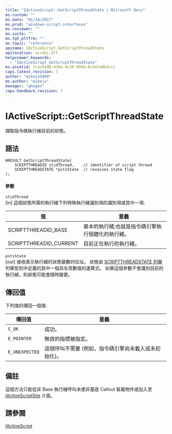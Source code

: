 ```yaml
---
title: "IActiveScript::GetScriptThreadState | Microsoft Docs"
ms.custom: ""
ms.date: "01/18/2017"
ms.prod: "windows-script-interfaces"
ms.reviewer: ""
ms.suite: ""
ms.tgt_pltfrm: ""
ms.topic: "reference"
apiname: IActiveScript.GetScriptThreadState
apilocation: scrobj.dll
helpviewer_keywords: 
  - "IActiveScript_GetScriptThreadState"
ms.assetid: 7cac94d0-436e-4c29-895b-0c4afa0b3ccc
caps.latest.revision: 7
author: "mikejo5000"
ms.author: "mikejo"
manager: "ghogen"
caps.handback.revision: 7
---
```

# IActiveScript::GetScriptThreadState
擷取指令碼執行緒目前的狀態。  
  
## 語法  
  
```  
HRESULT GetScriptThreadState(  
    SCRIPTTHREADID stidThread,    // identifier of script thread  
    SCRIPTTHREADSTATE *pstsState  // receives state flag  
);  
```  
  
#### 參數  
 `stidThread`  
 \[in\] 這個狀態所需的執行緒下列特殊執行緒識別項的識別項或其中一項:  
  
|值|意義|  
|-------|--------|  
|SCRIPTTHREADID\_BASE|基本的執行緒;也就是指令碼引擎執行個體化的執行緒。|  
|SCRIPTTHREADID\_CURRENT|目前正在執行的執行緒。|  
  
 `pstsState`  
 \[out\] 接收表示執行緒的狀態變數的位址。  狀態由 [SCRIPTTHREADSTATE 列舉](../../winscript/reference/scriptthreadstate-enumeration.md) 列舉型別中定義的其中一個具名常數值的運算式。  如果這個參數不會識別目前的執行緒，則狀態可能會隨時變更。  
  
## 傳回值  
 下列值的傳回一個值:  
  
|傳回值|意義|  
|---------|--------|  
|`S_OK`|成功。|  
|`E_POINTER`|無效的指標被指定。|  
|`E_UNEXPECTED`|這個呼叫不需要 \(例如，指令碼引擎尚未載入或未初始化\)。|  
  
## 備註  
 這個方法只能從非 Base 執行緒呼叫未使非基底 Callout 裝載物件或加入至 [IActiveScriptSite](../../winscript/reference/iactivescriptsite.md) 介面。  
  
## 請參閱  
 [IActiveScript](../../winscript/reference/iactivescript.md)